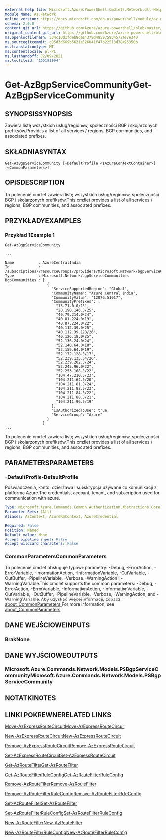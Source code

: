 ```yaml
---
external help file: Microsoft.Azure.PowerShell.Cmdlets.Network.dll-Help.xml
Module Name: Az.Network
online version: https://docs.microsoft.com/en-us/powershell/module/az.network/get-azbgpservicecommunity
schema: 2.0.0
content_git_url: https://github.com/Azure/azure-powershell/blob/master/src/Network/Network/help/Get-AzBgpServiceCommunity.md
original_content_git_url: https://github.com/Azure/azure-powershell/blob/master/src/Network/Network/help/Get-AzBgpServiceCommunity.md
ms.openlocfilehash: 334c10d1fdeb8dae4379d495975934572fe7e340
ms.sourcegitcommit: c05d3d669b5631e526841f47b22513d78495350b
ms.translationtype: MT
ms.contentlocale: pl-PL
ms.lasthandoff: 02/09/2021
ms.locfileid: "100191994"
---
```

# <span data-ttu-id="93e57-101">Get-AzBgpServiceCommunity</span><span class="sxs-lookup"><span data-stu-id="93e57-101">Get-AzBgpServiceCommunity</span></span>

## <span data-ttu-id="93e57-102">SYNOPSIS</span><span class="sxs-lookup"><span data-stu-id="93e57-102">SYNOPSIS</span></span>
<span data-ttu-id="93e57-103">Zawiera listę wszystkich usług/regionów, społeczności BGP i skojarzonych prefiksów.</span><span class="sxs-lookup"><span data-stu-id="93e57-103">Provides a list of all services / regions, BGP communities, and associated prefixes.</span></span>

## <span data-ttu-id="93e57-104">SKŁADNIA</span><span class="sxs-lookup"><span data-stu-id="93e57-104">SYNTAX</span></span>

```
Get-AzBgpServiceCommunity [-DefaultProfile <IAzureContextContainer>] [<CommonParameters>]
```

## <span data-ttu-id="93e57-105">OPIS</span><span class="sxs-lookup"><span data-stu-id="93e57-105">DESCRIPTION</span></span>
<span data-ttu-id="93e57-106">To polecenie cmdlet zawiera listę wszystkich usług/regionów, społeczności BGP i skojarzonych prefiksów.</span><span class="sxs-lookup"><span data-stu-id="93e57-106">This cmdlet provides a list of all services / regions, BGP communities, and associated prefixes.</span></span>

## <span data-ttu-id="93e57-107">PRZYKŁADY</span><span class="sxs-lookup"><span data-stu-id="93e57-107">EXAMPLES</span></span>

### <span data-ttu-id="93e57-108">Przykład 1</span><span class="sxs-lookup"><span data-stu-id="93e57-108">Example 1</span></span>
```
Get-AzBgpServiceCommunity

...

Name           : AzureCentralIndia
Id             : /subscriptions//resourceGroups//providers/Microsoft.Network/bgpServiceCommunities/AzureCentralIndia
Type           : Microsoft.Network/bgpServiceCommunities
BgpCommunities : [
                   {
                     "ServiceSupportedRegion": "Global",
                     "CommunityName": "Azure Central India",
                     "CommunityValue": "12076:51017",
                     "CommunityPrefixes": [
                       "13.71.0.0/18",
                       "20.190.146.0/25",
                       "40.79.214.0/24",
                       "40.81.224.0/19",
                       "40.87.224.0/22",
                       "40.112.39.0/25",
                       "40.112.39.128/26",
                       "40.126.18.0/25",
                       "52.136.24.0/24",
                       "52.140.64.0/18",
                       "52.159.64.0/19",
                       "52.172.128.0/17",
                       "52.239.135.64/26",
                       "52.239.202.0/24",
                       "52.245.96.0/22",
                       "52.253.168.0/22",
                       "104.47.210.0/23",
                       "104.211.64.0/20",
                       "104.211.81.0/24",
                       "104.211.82.0/23",
                       "104.211.84.0/22",
                       "104.211.88.0/21",
                       "104.211.96.0/19"
                     ],
                     "IsAuthorizedToUse": true,
                     "ServiceGroup": "Azure"
                   }
                 ]
...
```

<span data-ttu-id="93e57-109">To polecenie cmdlet zawiera listę wszystkich usług/regionów, społeczności BGP i skojarzonych prefiksów.</span><span class="sxs-lookup"><span data-stu-id="93e57-109">This cmdlet provides a list of all services / regions, BGP communities, and associated prefixes.</span></span>

## <span data-ttu-id="93e57-110">PARAMETERS</span><span class="sxs-lookup"><span data-stu-id="93e57-110">PARAMETERS</span></span>

### <span data-ttu-id="93e57-111">-DefaultProfile</span><span class="sxs-lookup"><span data-stu-id="93e57-111">-DefaultProfile</span></span>
<span data-ttu-id="93e57-112">Poświadczenia, konto, dzierżawa i subskrypcja używane do komunikacji z platformą Azure.</span><span class="sxs-lookup"><span data-stu-id="93e57-112">The credentials, account, tenant, and subscription used for communication with azure.</span></span>

```yaml
Type: Microsoft.Azure.Commands.Common.Authentication.Abstractions.Core.IAzureContextContainer
Parameter Sets: (All)
Aliases: AzContext, AzureRmContext, AzureCredential

Required: False
Position: Named
Default value: None
Accept pipeline input: False
Accept wildcard characters: False
```

### <span data-ttu-id="93e57-113">CommonParameters</span><span class="sxs-lookup"><span data-stu-id="93e57-113">CommonParameters</span></span>
<span data-ttu-id="93e57-114">To polecenie cmdlet obsługuje typowe parametry: -Debug, -ErrorAction, -ErrorVariable, -InformationAction, -InformationVariable, -OutVariable, -OutBuffer, -PipelineVariable, -Verbose, -WarningAction i -WarningVariable.</span><span class="sxs-lookup"><span data-stu-id="93e57-114">This cmdlet supports the common parameters: -Debug, -ErrorAction, -ErrorVariable, -InformationAction, -InformationVariable, -OutVariable, -OutBuffer, -PipelineVariable, -Verbose, -WarningAction, and -WarningVariable.</span></span> <span data-ttu-id="93e57-115">Aby uzyskać więcej informacji, zobacz [about_CommonParameters.](http://go.microsoft.com/fwlink/?LinkID=113216)</span><span class="sxs-lookup"><span data-stu-id="93e57-115">For more information, see [about_CommonParameters](http://go.microsoft.com/fwlink/?LinkID=113216).</span></span>

## <span data-ttu-id="93e57-116">DANE WEJŚCIOWE</span><span class="sxs-lookup"><span data-stu-id="93e57-116">INPUTS</span></span>

### <span data-ttu-id="93e57-117">Brak</span><span class="sxs-lookup"><span data-stu-id="93e57-117">None</span></span>

## <span data-ttu-id="93e57-118">DANE WYJŚCIOWE</span><span class="sxs-lookup"><span data-stu-id="93e57-118">OUTPUTS</span></span>

### <span data-ttu-id="93e57-119">Microsoft.Azure.Commands.Network.Models.PSBgpServiceCommunity</span><span class="sxs-lookup"><span data-stu-id="93e57-119">Microsoft.Azure.Commands.Network.Models.PSBgpServiceCommunity</span></span>

## <span data-ttu-id="93e57-120">NOTATKI</span><span class="sxs-lookup"><span data-stu-id="93e57-120">NOTES</span></span>

## <span data-ttu-id="93e57-121">LINKI POKREWNE</span><span class="sxs-lookup"><span data-stu-id="93e57-121">RELATED LINKS</span></span>

[<span data-ttu-id="93e57-122">Move-AzExpressRouteCircuit</span><span class="sxs-lookup"><span data-stu-id="93e57-122">Move-AzExpressRouteCircuit</span></span>](Move-AzExpressRouteCircuit.md)

[<span data-ttu-id="93e57-123">New-AzExpressRouteCircuit</span><span class="sxs-lookup"><span data-stu-id="93e57-123">New-AzExpressRouteCircuit</span></span>](New-AzExpressRouteCircuit.md)

[<span data-ttu-id="93e57-124">Remove-AzExpressRouteCircuit</span><span class="sxs-lookup"><span data-stu-id="93e57-124">Remove-AzExpressRouteCircuit</span></span>](Remove-AzExpressRouteCircuit.md)

[<span data-ttu-id="93e57-125">Set-AzExpressRouteCircuit</span><span class="sxs-lookup"><span data-stu-id="93e57-125">Set-AzExpressRouteCircuit</span></span>](Set-AzExpressRouteCircuit.md)

[<span data-ttu-id="93e57-126">Get-AzRouteFilter</span><span class="sxs-lookup"><span data-stu-id="93e57-126">Get-AzRouteFilter</span></span>](Get-AzRouteFilter.md)

[<span data-ttu-id="93e57-127">Get-AzRouteFilterRuleConfig</span><span class="sxs-lookup"><span data-stu-id="93e57-127">Get-AzRouteFilterRuleConfig</span></span>](Get-AzRouteFilterRuleConfig.md)

[<span data-ttu-id="93e57-128">Remove-AzRouteFilter</span><span class="sxs-lookup"><span data-stu-id="93e57-128">Remove-AzRouteFilter</span></span>](Remove-AzRouteFilter.md)

[<span data-ttu-id="93e57-129">Remove-AzRouteFilterRuleConfig</span><span class="sxs-lookup"><span data-stu-id="93e57-129">Remove-AzRouteFilterRuleConfig</span></span>](Remove-AzRouteFilterRuleConfig.md)

[<span data-ttu-id="93e57-130">Set-AzRouteFilter</span><span class="sxs-lookup"><span data-stu-id="93e57-130">Set-AzRouteFilter</span></span>](Set-AzRouteFilter.md)

[<span data-ttu-id="93e57-131">Set-AzRouteFilterRuleConfig</span><span class="sxs-lookup"><span data-stu-id="93e57-131">Set-AzRouteFilterRuleConfig</span></span>](Set-AzRouteFilterRuleConfig.md)

[<span data-ttu-id="93e57-132">New-AzRouteFilter</span><span class="sxs-lookup"><span data-stu-id="93e57-132">New-AzRouteFilter</span></span>](New-AzRouteFilter.md)

[<span data-ttu-id="93e57-133">New-AzRouteFilterRuleConfig</span><span class="sxs-lookup"><span data-stu-id="93e57-133">New-AzRouteFilterRuleConfig</span></span>](New-AzRouteFilterRuleConfig.md)
